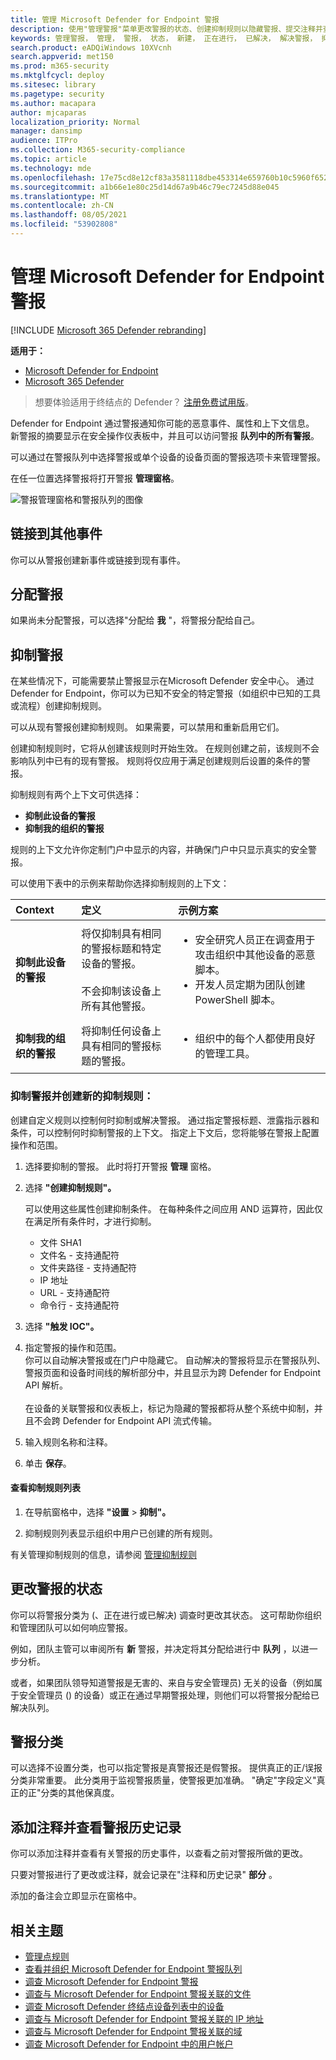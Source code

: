 ```yaml
---
title: 管理 Microsoft Defender for Endpoint 警报
description: 使用"管理警报"菜单更改警报的状态、创建抑制规则以隐藏警报、提交注释并查看单个警报的更改历史记录。
keywords: 管理警报， 管理， 警报， 状态， 新建， 正在进行， 已解决， 解决警报， 抑制， 抑制， 规则， 上下文， 历史记录， 注释， 更改
search.product: eADQiWindows 10XVcnh
search.appverid: met150
ms.prod: m365-security
ms.mktglfcycl: deploy
ms.sitesec: library
ms.pagetype: security
ms.author: macapara
author: mjcaparas
localization_priority: Normal
manager: dansimp
audience: ITPro
ms.collection: M365-security-compliance
ms.topic: article
ms.technology: mde
ms.openlocfilehash: 17e75cd8e12cf83a3581118dbe453314e659760b10c5960f6529d40c38deb303
ms.sourcegitcommit: a1b66e1e80c25d14d67a9b46c79ec7245d88e045
ms.translationtype: MT
ms.contentlocale: zh-CN
ms.lasthandoff: 08/05/2021
ms.locfileid: "53902808"
---
```

# <a name="manage-microsoft-defender-for-endpoint-alerts"></a>管理 Microsoft Defender for Endpoint 警报

[!INCLUDE [Microsoft 365 Defender rebranding](../../includes/microsoft-defender.md)]

**适用于：**
- [Microsoft Defender for Endpoint](https://go.microsoft.com/fwlink/p/?linkid=2154037)
- [Microsoft 365 Defender](https://go.microsoft.com/fwlink/?linkid=2118804)


> 想要体验适用于终结点的 Defender？ [注册免费试用版](https://signup.microsoft.com/create-account/signup?products=7f379fee-c4f9-4278-b0a1-e4c8c2fcdf7e&ru=https://aka.ms/MDEp2OpenTrial?ocid=docs-wdatp-managealerts-abovefoldlink)。

Defender for Endpoint 通过警报通知你可能的恶意事件、属性和上下文信息。 新警报的摘要显示在安全操作仪表板中，并且可以访问警报 **队列中的所有警报**。

可以通过在警报队列中选择警报或单个设备的设备页面的警报选项卡来管理警报。 

在任一位置选择警报将打开警报 **管理窗格**。

![警报管理窗格和警报队列的图像](images/atp-alerts-selected.png)

## <a name="link-to-another-incident"></a>链接到其他事件
你可以从警报创建新事件或链接到现有事件。 

## <a name="assign-alerts"></a>分配警报
如果尚未分配警报，可以选择"分配给 **我** "，将警报分配给自己。


## <a name="suppress-alerts"></a>抑制警报
在某些情况下，可能需要禁止警报显示在Microsoft Defender 安全中心。 通过 Defender for Endpoint，你可以为已知不安全的特定警报（如组织中已知的工具或流程）创建抑制规则。

可以从现有警报创建抑制规则。 如果需要，可以禁用和重新启用它们。

创建抑制规则时，它将从创建该规则时开始生效。 在规则创建之前，该规则不会影响队列中已有的现有警报。 规则将仅应用于满足创建规则后设置的条件的警报。

抑制规则有两个上下文可供选择：

- **抑制此设备的警报**
- **抑制我的组织的警报**

规则的上下文允许你定制门户中显示的内容，并确保门户中只显示真实的安全警报。

可以使用下表中的示例来帮助你选择抑制规则的上下文：

| **Context**                           | **定义**                                                                                                                                              | **示例方案**                                                                                                                                                                                                  |
|:--------------------------------------|:------------------------------------------------------------------------------------------------------------------------------------------------------------|:-----------------------------------------------------------------------------------------------------------------------------------------------------------------------------------------------------------------------|
| **抑制此设备的警报**    | 将仅抑制具有相同的警报标题和特定设备的警报。 <br /><br />不会抑制该设备上所有其他警报。 | <ul><li>安全研究人员正在调查用于攻击组织中其他设备的恶意脚本。</li><li>开发人员定期为团队创建 PowerShell 脚本。</li></ul> |
| **抑制我的组织的警报** | 将抑制任何设备上具有相同的警报标题的警报。                                                                                         | <ul><li>组织中的每个人都使用良好的管理工具。</li></ul>                                                                                                                               |

### <a name="suppress-an-alert-and-create-a-new-suppression-rule"></a>抑制警报并创建新的抑制规则：
创建自定义规则以控制何时抑制或解决警报。 通过指定警报标题、泄露指示器和条件，可以控制何时抑制警报的上下文。 指定上下文后，您将能够在警报上配置操作和范围。 

1. 选择要抑制的警报。 此时将打开警报 **管理** 窗格。

2.  选择 **"创建抑制规则"。**

    可以使用这些属性创建抑制条件。 在每种条件之间应用 AND 运算符，因此仅在满足所有条件时，才进行抑制。
    
    * 文件 SHA1
    * 文件名 - 支持通配符
    * 文件夹路径 - 支持通配符
    * IP 地址
    * URL - 支持通配符
    * 命令行 - 支持通配符

3. 选择 **"触发 IOC"。**
    
4. 指定警报的操作和范围。 <br>
   你可以自动解决警报或在门户中隐藏它。 自动解决的警报将显示在警报队列、警报页面和设备时间线的解析部分中，并且显示为跨 Defender for Endpoint API 解析。 <br><br> 在设备的关联警报和仪表板上，标记为隐藏的警报都将从整个系统中抑制，并且不会跨 Defender for Endpoint API 流式传输。


5. 输入规则名称和注释。

6. 单击 **保存**。

#### <a name="view-the-list-of-suppression-rules"></a>查看抑制规则列表

1. 在导航窗格中，选择 **"设置**  >  **抑制"。**

2. 抑制规则列表显示组织中用户已创建的所有规则。

有关管理抑制规则的信息，请参阅 [管理抑制规则](manage-suppression-rules.md)

## <a name="change-the-status-of-an-alert"></a>更改警报的状态

你可以将警报分类为 (、正在进行或已解决) 调查时更改其状态。  这可帮助你组织和管理团队可以如何响应警报。

例如，团队主管可以审阅所有 **新** 警报，并决定将其分配给进行中 **队列** ，以进一步分析。

或者，如果团队领导知道警报是无害的、来自与安全管理员) 无关的设备（例如属于安全管理员 () 的设备）或正在通过早期警报处理，则他们可以将警报分配给已解决队列。



## <a name="alert-classification"></a>警报分类
可以选择不设置分类，也可以指定警报是真警报还是假警报。 提供真正的正/误报分类非常重要。 此分类用于监视警报质量，使警报更加准确。 "确定"字段定义"真正的正"分类的其他保真度。 

## <a name="add-comments-and-view-the-history-of-an-alert"></a>添加注释并查看警报历史记录
你可以添加注释并查看有关警报的历史事件，以查看之前对警报所做的更改。

只要对警报进行了更改或注释，就会记录在"注释和历史记录" **部分** 。

添加的备注会立即显示在窗格中。


## <a name="related-topics"></a>相关主题
- [管理点规则](manage-suppression-rules.md)
- [查看并组织 Microsoft Defender for Endpoint 警报队列](alerts-queue.md)
- [调查 Microsoft Defender for Endpoint 警报](investigate-alerts.md)
- [调查与 Microsoft Defender for Endpoint 警报关联的文件](investigate-files.md)
- [调查 Microsoft Defender 终结点设备列表中的设备](investigate-machines.md)
- [调查与 Microsoft Defender for Endpoint 警报关联的 IP 地址](investigate-ip.md)
- [调查与 Microsoft Defender for Endpoint 警报关联的域](investigate-domain.md)
- [调查 Microsoft Defender for Endpoint 中的用户帐户](investigate-user.md)
